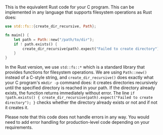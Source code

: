 This is the equivalent Rust code for your C program. This can be implemented in any language that supports filesystem operations as Rust does:

```rust
use std::fs::{create_dir_recursive, Path};

fn main() {
    let path = Path::new("/path/to/dir");
    if ! path.exists() {
        create_dir_recursive(path).expect("Failed to create directory");
    }
}
```

In the Rust version, we use `std::fs::*` which is a standard library that provides functions for filesystem operations. We are using `Path::new()` instead of a C-style string, and `create_dir_recursive()` does exactly what your C program's `mkdir -p` command does: it creates directories recursively until the specified directory is reached in your path. If the directory already exists, the function returns immediately without error. The line `if !path.exists() { create_dir_recursive(path).expect("Failed to create directory"); }` checks whether the directory already exists or not and if not it creates it.

Please note that this code does not handle errors in any way. You would need to add error handling for production-level code depending on your requirements.
